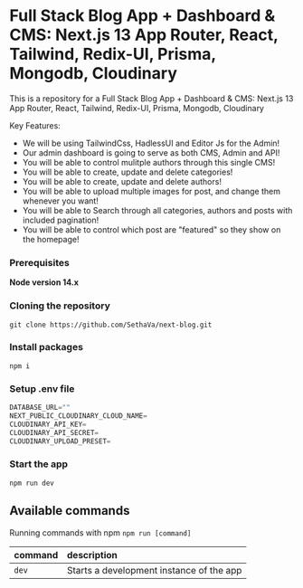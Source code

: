 # Full Stack Blog App + Dashboard & CMS: Next.js 13 App Router, React, Tailwind, Redix-UI, Prisma, Mongodb, Cloudinary

This is a repository for a Full Stack Blog App + Dashboard & CMS: Next.js 13 App Router, React, Tailwind, Redix-UI, Prisma, Mongodb, Cloudinary

Key Features:

- We will be using TailwindCss, HadlessUI and Editor Js for the Admin!
- Our admin dashboard is going to serve as both CMS, Admin and API!
- You will be able to control mulitple authors through this single CMS!
- You will be able to create, update and delete categories!
- You will be able to create, update and delete authors!
- You will be able to upload multiple images for post, and change them whenever you want!
- You will be able to Search through all categories, authors and posts with included pagination!
- You will be able to control which post are "featured" so they show on the homepage!

### Prerequisites

**Node version 14.x**

### Cloning the repository

```shell
git clone https://github.com/SethaVa/next-blog.git
```

### Install packages

```shell
npm i
```

### Setup .env file


```js
DATABASE_URL=""
NEXT_PUBLIC_CLOUDINARY_CLOUD_NAME=
CLOUDINARY_API_KEY=
CLOUDINARY_API_SECRET=
CLOUDINARY_UPLOAD_PRESET=

```


### Start the app

```shell
npm run dev
```

## Available commands

Running commands with npm `npm run [command]`

| command         | description                              |
| :-------------- | :--------------------------------------- |
| `dev`           | Starts a development instance of the app |
